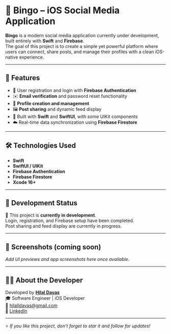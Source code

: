 # 📱 Bingo – iOS Social Media Application

**Bingo** is a modern social media application currently under development, built entirely with **Swift** and **Firebase**.  
The goal of this project is to create a simple yet powerful platform where users can connect, share posts, and manage their profiles with a clean iOS-native experience.

---

## 🚀 Features

- 🔐 User registration and login with **Firebase Authentication**
- ✉️ **Email verification** and password reset functionality
- 👤 **Profile creation and management**
- 🖼️ **Post sharing** and dynamic feed display
- 📱 Built with **Swift** and **SwiftUI**, with some UIKit components
- ☁️ Real-time data synchronization using **Firebase Firestore**

---

## 🛠️ Technologies Used

- **Swift**
- **SwiftUI / UIKit**
- **Firebase Authentication**
- **Firebase Firestore**
- **Xcode 16+**

---

## 📅 Development Status

🚧 This project is **currently in development**.  
Login, registration, and Firebase setup have been completed.  
Post sharing and feed display are currently in progress.

---

## 📸 Screenshots (coming soon)

_Add UI previews and app screenshots here once available._

---

## 👩‍💻 About the Developer

Developed by **[Hilal Davas](https://github.com/hilalldavas)**  
🎓 Software Engineer | iOS Developer  
📧 [hilalldavas@gmail.com](mailto:hilalldavas@gmail.com)  
🔗 [LinkedIn](https://linkedin.com/in/hilaldavas)

---

⭐ *If you like this project, don’t forget to star it and follow for updates!*